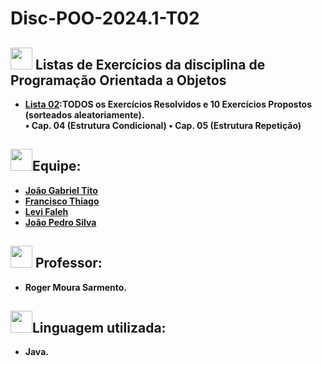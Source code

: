 # Disc-POO-2024.1-T02

## <img src="https://media.giphy.com/media/v1.Y2lkPTc5MGI3NjExMWdoMDY5aDhpcXplZ2F3MDF4YmdrcjJscG0yZXVsb3FtbnRiMHZ3ZSZlcD12MV9pbnRlcm5hbF9naWZfYnlfaWQmY3Q9cw/Exth4v6m9wexvz3oPK/giphy.gif" width="35"><b> Listas de Exercícios da disciplina de Programação Orientada a Objetos

- [Lista 02](https://github.com/thhiago09/Disc-POO-2024.1-T02.git):TODOS os Exercícios Resolvidos e 10 Exercícios Propostos (sorteados aleatoriamente). <br>
 • Cap. 04 (Estrutura Condicional)
 • Cap. 05 (Estrutura Repetição)


##  <img src="https://media.giphy.com/media/v1.Y2lkPTc5MGI3NjExMWdoMDY5aDhpcXplZ2F3MDF4YmdrcjJscG0yZXVsb3FtbnRiMHZ3ZSZlcD12MV9pbnRlcm5hbF9naWZfYnlfaWQmY3Q9cw/Exth4v6m9wexvz3oPK/giphy.gif" width="35"><b>Equipe:
- [João Gabriel Tito](https://github.com/JaoTitow)
- [Francisco Thiago](https://github.com/thhiago09)
- [Levi Faleh](https://github.com/LeviFaleh)
- [João Pedro Silva](https://github.com/joaopedrosilva23)
##  <img src="https://media.giphy.com/media/v1.Y2lkPTc5MGI3NjExbmoya3lteXBxdWxqNHdmNTZuZWN0anRqMXlwNW03bnNkODd2YmZxMCZlcD12MV9pbnRlcm5hbF9naWZfYnlfaWQmY3Q9cw/KeQf3wNoXaft4IhWcW/giphy.gif" width="35"><b> Professor:
- Roger Moura Sarmento.

## <img src="https://media.giphy.com/media/v1.Y2lkPTc5MGI3NjExMWdoMDY5aDhpcXplZ2F3MDF4YmdrcjJscG0yZXVsb3FtbnRiMHZ3ZSZlcD12MV9pbnRlcm5hbF9naWZfYnlfaWQmY3Q9cw/Exth4v6m9wexvz3oPK/giphy.gif" width="35"><b>Linguagem utilizada:
- Java.
